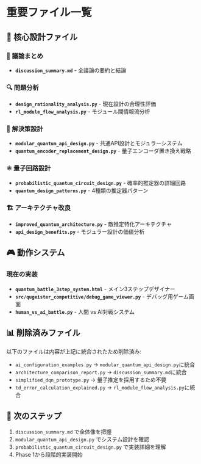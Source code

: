 # 重要ファイル一覧

## 📁 核心設計ファイル

### 🎯 議論まとめ
- **`discussion_summary.md`** - 全議論の要約と結論

### 🔍 問題分析
- **`design_rationality_analysis.py`** - 現在設計の合理性評価
- **`rl_module_flow_analysis.py`** - モジュール間情報流分析

### 🔧 解決策設計
- **`modular_quantum_api_design.py`** - 共通API設計とモジュラーシステム
- **`quantum_encoder_replacement_design.py`** - 量子エンコーダ置き換え戦略

### ⚛️ 量子回路設計
- **`probabilistic_quantum_circuit_design.py`** - 確率的推定器の詳細回路
- **`quantum_design_patterns.py`** - 4種類の推定器パターン

### 🏗️ アーキテクチャ改良
- **`improved_quantum_architecture.py`** - 敵推定特化アーキテクチャ
- **`api_design_benefits.py`** - モジュラー設計の価値分析

## 🎮 動作システム

### 現在の実装
- **`quantum_battle_3step_system.html`** - メイン3ステップデザイナー
- **`src/qugeister_competitive/debug_game_viewer.py`** - デバッグ用ゲーム画面
- **`human_vs_ai_battle.py`** - 人間 vs AI対戦システム

## 📊 削除済みファイル
以下のファイルは内容が上記に統合されたため削除済み:
- `ai_configuration_examples.py` → `modular_quantum_api_design.py`に統合
- `architecture_comparison_report.py` → `discussion_summary.md`に統合  
- `simplified_dqn_prototype.py` → 量子推定を採用するため不要
- `td_error_calculation_explained.py` → `rl_module_flow_analysis.py`に統合

## 🚀 次のステップ
1. `discussion_summary.md` で全体像を把握
2. `modular_quantum_api_design.py` でシステム設計を確認
3. `probabilistic_quantum_circuit_design.py` で実装詳細を理解
4. Phase 1から段階的実装開始